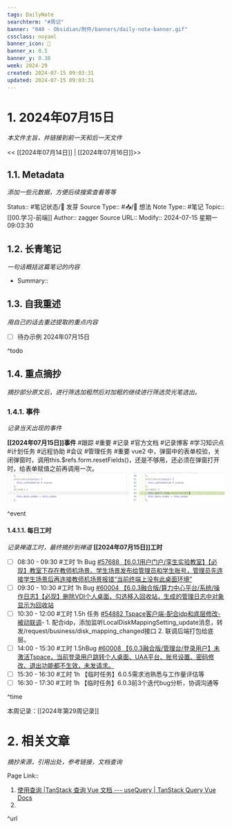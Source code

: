 ```yaml
---
tags: DailyNote
searchterm: "#周记"
banner: "040 - Obsidian/附件/banners/daily-note-banner.gif"
cssclass: noyaml
banner_icon: 💌
banner_x: 0.5
banner_y: 0.38
week: 2024-29
created: 2024-07-15 09:03:31
updated: 2024-07-15 09:03:31
---
```


# 1. 2024年07月15日

_本文件主旨，并链接到前一天和后一天文件_

<< [[2024年07月14日]] | [[2024年07月16日]]>>

## 1.1. Metadata

_添加一些元数据，方便后续搜索查看等等_

Status:: #笔记状态/🌱 发芽
Source Type:: #📥/💭 想法 
Note Type:: #笔记
Topic:: [[00.学习-前端]]
Author:: zagger
Source URL::
Modify:: 2024-07-15 星期一 09:03:30

## 1.2. 长青笔记

_一句话概括这篇笔记的内容_

- Summary::

## 1.3. 自我重述

_用自己的话去重述提取的重点内容_

- [ ] 待办示例 2024年07月15日

^todo

## 1.4. 重点摘抄

_摘抄部分原文后，进行筛选加粗然后对加粗的继续进行筛选荧光笔选出。_

### 1.4.1. 事件

_记录当天出现的事件_

**[[2024年07月15日]]事件** 
#跟踪 #重要 #记录 #官方文档 #记录博客 #学习知识点 #计划任务 #远程协助 #会议 #管理任务
#重要 vue2 中，弹窗中的表单校验，关闭弹窗时，调用this.$refs.form.resetFields()，还是不够用，还必须在弹窗打开时，给表单赋值之前再调用一次。 ![image.png](https://raw.githubusercontent.com/zaggerj/obsidian_picgo/main/obsidian/20240715113310.png)

^event

#### 1.4.1.1. 每日工时

_记录禅道工时，最终摘抄到禅道_
**[[2024年07月15日]]工时**
- [ ] 08:30 - 09:30 #工时  1h Bug [#57688 【6.0.1用户门户/孪生实验教室】【必现】教室下存在教师机场景、学生场景发布给管理员和学生账号，管理员先连接学生场景后再连接教师机场景报错“当前终端上没有此桌面环境”](http://172.16.203.12/zentao/bug-view-57688.html?onlybody=yes)
- [ ] 09:30 - 10:30 #工时  1h Bug [#60004 【6.0.3融合版/算力中心平台/系统/操作日志】【必现】删除VDI个人桌面，勾选移入回收站，生成的管理日志中对象显示为回收站](http://172.16.203.12/zentao/bug-view-60004.html?onlybody=yes)
- [ ] 10:30 - 12:00 #工时  1.5h 任务 [#54882 Tspace客户端-配合idp和底层修改-被动联调](http://172.16.203.12/zentao/task-view-54882.html?onlybody=yes)- 1. 配合idp，添加监听LocalDiskMappingSetting_update消息，转发/request/business/disk_mapping_changed接口 2. 联调后端打包给底层。
- [ ] 14:00 - 15:30 #工时  1.5hBug [#60008 【6.0.3融合版/管理台/登录用户】未激活Tspace，当前登录用户跳转个人桌面、UAA平台、账号设置、密码修改、退出功能都不生效，未发请求。](http://172.16.203.12/zentao/bug-view-60008.html?onlybody=yes)
- [ ] 15:30 - 16:30 #工时  1h 【临时任务】6.0.5需求池熟悉与工作量评估等
- [ ] 16:30 - 17:30 #工时  1h 【临时任务】6.0.3前3个迭代bug分析，协调沟通等

^time

本周记录：[[2024年第29周记录]]

# 2. 相关文章

_摘抄来源，引用出处，参考链接，文档查询_

Page Link::
1. [使用查询 |TanStack 查询 Vue 文档 --- useQuery | TanStack Query Vue Docs](https://tanstack.com/query/latest/docs/framework/vue/reference/useQuery)
2. 

^url

